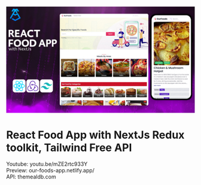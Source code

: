 ![alt text](https://raw.githubusercontent.com/9abour/food-app/main/Thumbnail_V2.jpg)

# React Food App with NextJs  Redux toolkit, Tailwind  Free API

Youtube: youtu.be/mZE2rtc933Y
<br />
Preview: our-foods-app.netlify.app/
<br />
API:  themealdb.com
